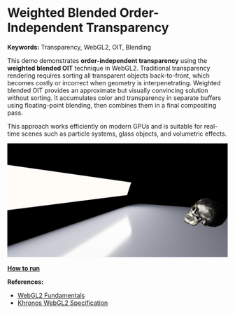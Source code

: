 # Weighted Blended Order-Independent Transparency

**Keywords:** Transparency, WebGL2, OIT, Blending

This demo demonstrates **order-independent transparency** using the **weighted blended OIT** technique in WebGL2.
Traditional transparency rendering requires sorting all transparent objects back-to-front, which becomes costly or incorrect when geometry is interpenetrating.
Weighted blended OIT provides an approximate but visually convincing solution without sorting.
It accumulates color and transparency in separate buffers using floating-point blending, then combines them in a final compositing pass.

This approach works efficiently on modern GPUs and is suitable for real-time scenes such as particle systems, glass objects, and volumetric effects.

![image](./minwebgl/area_light/showcase.png)

**[How to run](./how_to_run.md)**

**References:**

* [WebGL2 Fundamentals]
* [Khronos WebGL2 Specification]

[WebGL2 Fundamentals]: https://webgl2fundamentals.org
[Khronos WebGL2 Specification]: https://registry.khronos.org/webgl/specs/latest/2.0/
